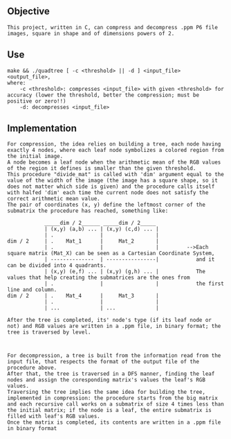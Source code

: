 ## Objective
    This project, written in C, can compress and decompress .ppm P6 file images, square in shape and of dimensions powers of 2.

## Use
    make && ./quadtree [ -c <threshold> || -d ] <input_file> <output_file>,
    where:
        -c <threshold>: compresses <input_file> with given <threshold> for accuracy (lower the threshold, better the compression; must be positive or zero!!)
        -d: decompresses <input_file>
    
## Implementation
    For compression, the idea relies on building a tree, each node having exactly 4 nodes, where each leaf node symbolizes a colored region from the initial image.
    A node becomes a leaf node when the arithmetic mean of the RGB values of the region it defines is smaller than the given threshold.
    This procedure "divide_mat" is called with 'dim' argument equal to the value of the width of the image (the image has a square shape, so it does not matter which side is given) and the procedure calls itself with halfed 'dim' each time the current node does not satisfy the correct arithmetic mean value.
    The pair of coordinates (x, y) define the leftmost corner of the submatrix the procedure has reached, something like:

                _____dim / 2______ _____dim / 2_____
                | (x,y) (a,b) ... | (x,y) (c,d) ... |
                | .               |                 |
    dim / 2     | .    Mat_1      |     Mat_2       |
                | .               |                 |         -->Each square matrix (Mat_X) can be seen as a Cartesian Coordinate System,
                | --------------  | ----------------|            and it can be divided into 4 quadrants.
                | (x,y) (e,f) ... | (x,y) (g,h) ... |            The values that help creating the submatrices are the ones from 
                | .               |                 |            the first line and column.
    dim / 2     | .    Mat_4      |     Mat_3       |            
                | .               |                 |            
                | ...             | ...             |

    After the tree is completed, its' node's type (if its leaf node or not) and RGB values are written in a .ppm file, in binary format; the tree is traversed by level.    
#
    For decompression, a tree is built from the information read from the input file, that respects the format of the output file of the procedure above.
    After that, the tree is traversed in a DFS manner, finding the leaf nodes and assign the coresponding matrix's values the leaf's RGB values.
    Traversing the tree implies the same idea for building the tree, implemented in compression: the procedure starts from the big matrix and each recursive call works on a submatrix of size 4 times less than the initial matrix; if the node is a leaf, the entire submatrix is filled with leaf's RGB values.
    Once the matrix is completed, its contents are written in a .ppm file in binary format